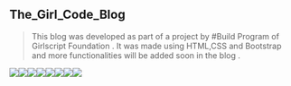 ## The_Girl_Code_Blog

> This blog was developed as part of a project by #Build Program of Girlscript Foundation .
> It was made using HTML,CSS and Bootstrap and more functionalities will be added soon in the blog .


[![](https://sourcerer.io/fame/vinitshahdeo/vinitshahdeo/Water-Monitoring-System/images/0)](https://fayz.in/stories/s/1522/0/?ckt_id=ZGL1ZGVk)[![](https://sourcerer.io/fame/vinitshahdeo/vinitshahdeo/Water-Monitoring-System/images/1)](https://github.com/ShreyaAnand)[![](https://sourcerer.io/fame/vinitshahdeo/vinitshahdeo/Water-Monitoring-System/images/2)](https://github.com/PragatiVerma18)[![](https://sourcerer.io/fame/vinitshahdeo/vinitshahdeo/Water-Monitoring-System/images/3)](https://www.linkedin.com/in/divyabhushan/)[![](https://sourcerer.io/fame/vinitshahdeo/vinitshahdeo/Water-Monitoring-System/images/4)](https://www.linkedin.com/in/vinitshahdeo/)[![](https://sourcerer.io/fame/vinitshahdeo/vinitshahdeo/Water-Monitoring-System/images/5)](https://www.linkedin.com/in/vinitshahdeo/)[![](https://sourcerer.io/fame/vinitshahdeo/vinitshahdeo/Water-Monitoring-System/images/6)](https://fayz.in/stories/s/1522/0/?ckt_id=ZGL1ZGVk)[![](https://sourcerer.io/fame/vinitshahdeo/vinitshahdeo/Water-Monitoring-System/images/7)](https://twitter.com/Vinit_Shahdeo)

